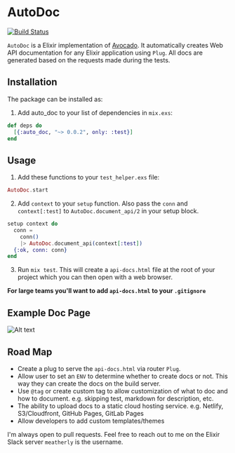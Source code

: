 # AutoDoc
[![Build Status](https://travis-ci.org/meatherly/auto_doc.svg)](https://travis-ci.org/meatherly/auto_doc)

`AutoDoc` is a Elixir implementation of [Avocado](https://github.com/metova/avocado). It automatically creates Web API documentation for any Elixir application using `Plug`. All docs are generated based on the requests made during the tests.


## Installation

The package can be installed as:

  1. Add auto_doc to your list of dependencies in `mix.exs`:

  ``` elixir
  def deps do
    [{:auto_doc, "~> 0.0.2", only: :test}]
  end
  ```

## Usage

  1. Add these functions to your `test_helper.exs` file:

  ``` elixir
  AutoDoc.start
  ```

  2. Add `context` to your `setup` function. Also pass the `conn` and `context[:test]` to `AutoDoc.document_api/2` in your setup block.

  ``` elixir
  setup context do
    conn =
      conn()
      |> AutoDoc.document_api(context[:test])
    {:ok, conn: conn}
  end
  ```

  3. Run `mix test`. This will create a `api-docs.html` file at the root of your project which you can then open with a web browser.


  **For large teams you'll want to add `api-docs.html` to your `.gitignore`**

  ## Example Doc Page
  ![Alt text](example_screen_shot.png?raw=true "Title")

  ## Road Map

  * Create a plug to serve the `api-docs.html` via router `Plug`.
  * Allow user to set an `ENV` to determine whether to create docs or not. This way they can create the docs on the build server.
  * Use `@tag` or create custom tag to allow customization of what to doc and how to document. e.g. skipping test, markdown for description, etc.
  * The ability to upload docs to a static cloud hosting service. e.g. Netlify, S3/Cloudfront, GitHub Pages, GitLab Pages
  * Allow developers to add custom templates/themes

  I'm always open to pull requests. Feel free to reach out to me on the Elixir Slack server `meatherly` is the username.
